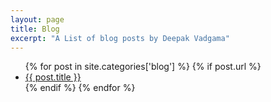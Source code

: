 ```yaml
---
layout: page
title: Blog
excerpt: "A List of blog posts by Deepak Vadgama"
---
```


<div>
    <ul>
    {% for post in site.categories['blog'] %}
        {% if post.url %}
            <li><a href="{{ post.url }}">{{ post.title }}</a></li>
        {% endif %}
    {% endfor %}
    </ul>
</div>